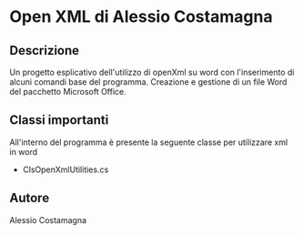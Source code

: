 # Open XML di Alessio Costamagna
## Descrizione
Un progetto esplicativo dell'utilizzo di openXml su word con l'inserimento di alcuni comandi base del programma. 
Creazione e gestione di un file Word del pacchetto Microsoft Office.
## Classi importanti
All'interno del programma è presente la seguente classe per utilizzare xml in word
* ClsOpenXmlUtilities.cs
## Autore
Alessio Costamagna
